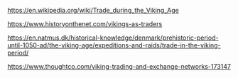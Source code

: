https://en.wikipedia.org/wiki/Trade_during_the_Viking_Age

https://www.historyonthenet.com/vikings-as-traders

https://en.natmus.dk/historical-knowledge/denmark/prehistoric-period-until-1050-ad/the-viking-age/expeditions-and-raids/trade-in-the-viking-period/

https://www.thoughtco.com/viking-trading-and-exchange-networks-173147
